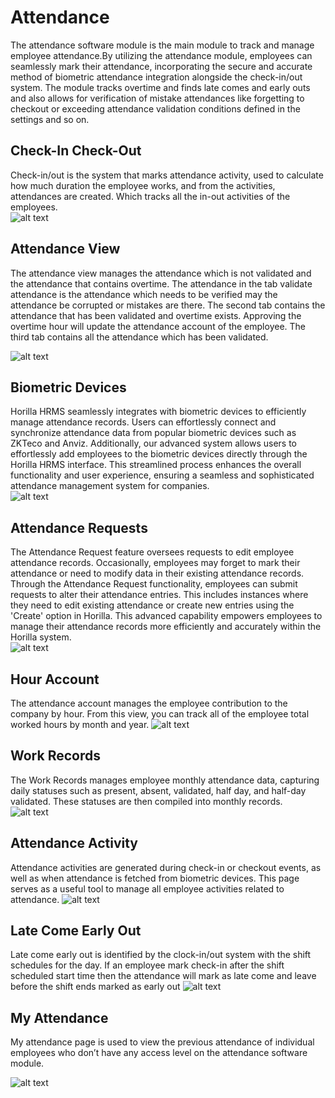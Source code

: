 
# Attendance
The attendance software module is the main module to track and manage employee attendance.By utilizing the attendance module, employees can seamlessly mark their attendance, incorporating the secure and accurate method of biometric attendance integration alongside the check-in/out system. The module tracks overtime and finds late comes and early outs and also allows for verification of mistake attendances like forgetting to checkout or exceeding attendance validation conditions defined in the settings and so on.

## **Check-In Check-Out**  
Check-in/out is the system that marks attendance activity, used to calculate how much duration the employee works, and from the activities, attendances are created. Which tracks all the in-out activities of the employees.  
![alt text](media/image.png)                                            

## **Attendance View**   
The attendance view manages the attendance which is not validated and the attendance that contains overtime. The attendance in the tab validate attendance is the attendance which needs to be verified may the attendance be corrupted or mistakes are there. The second tab contains the attendance that has been validated and overtime exists. Approving the overtime hour will update the attendance account of the employee. The third tab contains all the attendance which has been validated.

![alt text](media/image-1.png)

## **Biometric Devices**  
Horilla HRMS seamlessly integrates with biometric devices to efficiently manage attendance records. Users can effortlessly connect and synchronize attendance data from popular biometric devices such as ZKTeco and Anviz. Additionally, our advanced system allows users to effortlessly add employees to the biometric devices directly through the Horilla HRMS interface. This streamlined process enhances the overall functionality and user experience, ensuring a seamless and sophisticated attendance management system for companies.  
![alt text](media/image-2.png)

## **Attendance Requests**  
The Attendance Request feature oversees requests to edit employee attendance records. Occasionally, employees may forget to mark their attendance or need to modify data in their existing attendance records. Through the Attendance Request functionality, employees can submit requests to alter their attendance entries. This includes instances where they need to edit existing attendance or create new entries using the 'Create' option in Horilla. This advanced capability empowers employees to manage their attendance records more efficiently and accurately within the Horilla system.  
![alt text](media/image-3.png)

## **Hour Account**
The attendance account manages the employee contribution to the company by hour. From this view, you can track all of the employee total worked hours by month and year.
![alt text](media/image-4.png)

## **Work Records** 

The  Work Records manages employee monthly attendance data, capturing daily statuses such as present, absent, validated, half day, and half-day validated. These statuses are then compiled into monthly records.  
![alt text](media/image-5.png)

## **Attendance Activity**
Attendance activities are generated during check-in or checkout events, as well as when attendance is fetched from biometric devices. This page serves as a useful tool to manage all employee activities related to attendance.
![alt text](media/image-6.png)


## **Late Come Early Out**
Late come early out is identified by the clock-in/out system with the shift schedules for the day. If an employee mark check-in after the shift scheduled start time then the attendance will mark as late come and leave before the shift ends marked as early out
![alt text](media/image-7.png)

## **My Attendance**
My attendance page is used to view the previous attendance of individual employees who don’t have any access level on the attendance software module.  

![alt text](media/image-8.png)